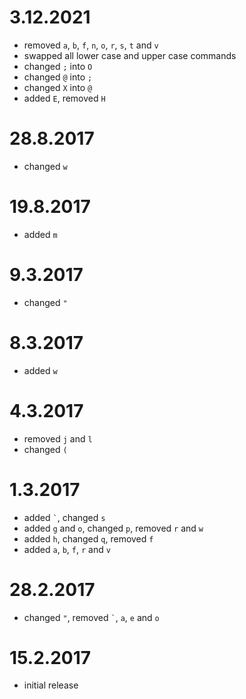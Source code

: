 # 3.12.2021

* removed `a`, `b`, `f`, `n`, `o`, `r`, `s`, `t` and `v`
* swapped all lower case and upper case commands
* changed `;` into `O`
* changed `@` into `;`
* changed `X` into `@`
* added `E`, removed `H`

# 28.8.2017

* changed `w`

# 19.8.2017

* added `m`

# 9.3.2017

* changed `"`

# 8.3.2017

* added `w`

# 4.3.2017

* removed `j` and `l`
* changed `(`

# 1.3.2017

* added `` ` ``, changed `s`
* added `g` and `o`, changed `p`, removed `r` and `w`
* added `h`, changed `q`, removed `f`
* added `a`, `b`, `f`, `r` and `v`

# 28.2.2017

* changed `"`, removed `` ` ``, `a`, `e` and `o`

# 15.2.2017

* initial release
